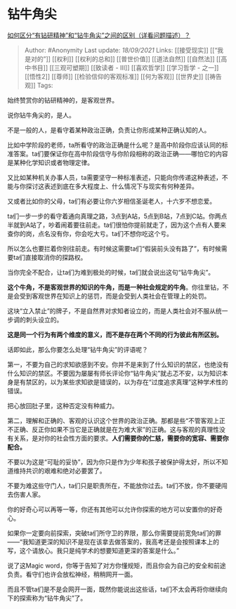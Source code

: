 # 钻牛角尖
[如何区分“有钻研精神”和“钻牛角尖”之间的区别（详看问题描述）？](https://www.zhihu.com/question/484682302/answer/2125009258)

> Author: #Anonymity 
Last update: *18/09/2021* 
Links: [[接受现实]] [[“我是对的”]] [[权利]] [[权利的总和]] [[普世价值]] [[道法自然]] [[自然法]] [[高中书目]] [[三观可塑期]] [[致读者 - III]] [[喜欢哲学]] [[学习哲学 - 之一]] [[悟性2]] [[尊师]] [[检验信仰的客观标准]] [[何为客观]] [[世界史]] [[祷告观]]
Tags: 

始终赞赏你的钻研精神的，是客观世界。

说你钻牛角尖的，是人。

不是一般的人，是看守着某种政治正确，负责让你形成某种正确认知的人。

比如中学阶段的老师，ta所看守的政治正确是什么呢？是高中阶段你应该认同的标准答案。ta们要保证你在高中阶段信守与你阶段相称的政治正确——哪怕它的内容是某种化学知识或者物理定律。

又比如某种机关办事人员，ta需要坚守一种标准表述，只能向你传递这种表述，不能与你探讨这表述到底在多大程度上、什么情况下与现实有何种差异。

又或者比如你的父母，ta们有必要让你六岁相信圣诞老人，十六岁不想恋爱。

ta们一步一步的看守着通向真理之路，3点到A站，5点到B站，7点到C站。你两点半就到A站了，吵着闹着要往前走。ta们很怕你提前就走了，因为这个点有人要来查你的岗，点名没有你，你会吃大亏。ta们不想你吃这个亏。

所以怎么也要拦着你别往前走。有时候这需要ta们“假装前头没有路了”，有时候需要ta们直接取消你的探路权。

当你完全不配合，让ta们为难到极处的时候，ta们就会说出这句“钻牛角尖”。

**这个牛角，不是客观世界的知识的牛角，而是一种社会规定的牛角**。你往里钻，不是会受到客观世界在知识上的惩罚，而是会受到人类社会在管理上的处罚。

这块“立入禁止”的牌子，不是自然界对求知者设立的，而是人类社会对不服从统一步调的刺头设立的。

**这是同一个行为有两个维度的意义，而不是存在两个不同的行为彼此有所区别。**

话即如此，那么你要怎么处理“钻牛角尖”的评语呢？

第一，不要为自己的求知欲感到不安。你并不是来到了什么知识的禁区，也绝没有什么知识的禁区。不要因为屡屡有师长评论你“钻牛角尖”就忐忑不安，以为知识本身是有禁区的，以为某些求知欲是错误的，以为存在“过度追求真理”这种学术性的错误。

把心放回肚子里，这种否定没有种威力。

第二，理解和正确的、客观的认识这个世界的政治正确。那都是些“不管客观上正不正确、反正你如果不当它是正确就是在为难大家”的正确。这与客观的真理性没有关系，是对你的社会性方面的要求。**人们需要你的仁慈，需要你的宽容、需要你配合。**

不要以为这是“可耻的妥协”，因为你只是作为少年和孩子被保护得太好，所以不知道维持共识的艰难和绝对必要罢了。

不要为难这些守门人，ta们只是职责所在，不能放你过去。ta们不放，你不要硬闯去伤害人家。

你的好奇心可以再等一等，你还有其他可以允许你探索的地方可以安置你的好奇心。

如果你一定要向前探索，突破ta们所守卫的界限，那么你需要提前宽免ta们的罪——“我知道更深的知识不是现在该拿去做答案的，我高考还是会按照课本上的写，这个请放心。我只是纯学术的想要知道更深的答案是什么。”

说了这Magic word，你等于告知了对方你懂规矩，而且你会为自己的安全和前途负责。看守们也许会放松神经，稍稍网开一面。

而且不管ta们是不是会网开一面，既然你能说出这些话，ta们不太会再将你继续向下的探索称为“钻牛角尖”了。